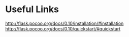 # Useful Links

http://flask.pocoo.org/docs/0.10/installation/#installation
http://flask.pocoo.org/docs/0.10/quickstart/#quickstart
